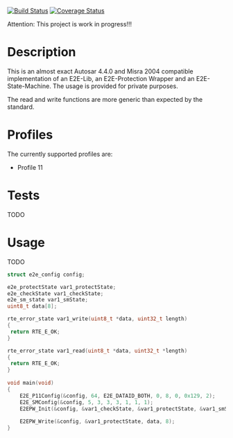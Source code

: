 [![Build Status](https://travis-ci.com/tilluhlig/e2e.svg?branch=main)](https://travis-ci.com/tilluhlig/e2e)
[![Coverage Status](https://coveralls.io/repos/github/tilluhlig/e2e/badge.svg?branch=main)](https://coveralls.io/github/tilluhlig/e2e?branch=main)

Attention: This project is work in progress!!!

# Description
This is an almost exact Autosar 4.4.0 and Misra 2004 compatible implementation of an E2E-Lib, an E2E-Protection Wrapper and an E2E-State-Machine. The usage is provided for private purposes.

The read and write functions are more generic than expected by the standard.

# Profiles
The currently supported profiles are:
- Profile 11

# Tests
TODO

# Usage
TODO

``` C
struct e2e_config config;

e2e_protectState var1_protectState;
e2e_checkState var1_checkState;
e2e_sm_state var1_smState;
uint8_t data[8];

rte_error_state var1_write(uint8_t *data, uint32_t length)
{
 return RTE_E_OK;
}

rte_error_state var1_read(uint8_t *data, uint32_t *length)
{
 return RTE_E_OK;
}
 
void main(void)
{
	E2E_P11Config(&config, 64, E2E_DATAID_BOTH, 0, 8, 0, 0x129, 2);
	E2E_SMConfig(&config, 5, 3, 3, 3, 1, 1, 1);
	E2EPW_Init(&config, &var1_checkState, &var1_protectState, &var1_smState, &var1_write, &var1_read);
	
	E2EPW_Write(&config, &var1_protectState, data, 8);
}
```
